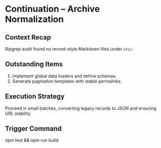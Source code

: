 # Continuation – Archive Normalization

## Context Recap

Ripgrep audit found no record-style Markdown files under `src/`.

## Outstanding Items

1. Implement global data loaders and define schemas.
2. Generate pagination templates with stable permalinks.

## Execution Strategy

Proceed in small batches, converting legacy records to JSON and ensuring URL
stability.

## Trigger Command

npm test && npm run build
